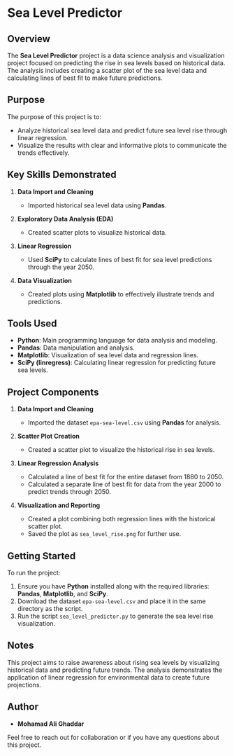# Sea Level Predictor

## Overview
The **Sea Level Predictor** project is a data science analysis and visualization project focused on predicting the rise in sea levels based on historical data. The analysis includes creating a scatter plot of the sea level data and calculating lines of best fit to make future predictions.

## Purpose
The purpose of this project is to:

- Analyze historical sea level data and predict future sea level rise through linear regression.
- Visualize the results with clear and informative plots to communicate the trends effectively.

## Key Skills Demonstrated
1. **Data Import and Cleaning**
   - Imported historical sea level data using **Pandas**.

2. **Exploratory Data Analysis (EDA)**
   - Created scatter plots to visualize historical data.

3. **Linear Regression**
   - Used **SciPy** to calculate lines of best fit for sea level predictions through the year 2050.

4. **Data Visualization**
   - Created plots using **Matplotlib** to effectively illustrate trends and predictions.

## Tools Used
- **Python**: Main programming language for data analysis and modeling.
- **Pandas**: Data manipulation and analysis.
- **Matplotlib**: Visualization of sea level data and regression lines.
- **SciPy (linregress)**: Calculating linear regression for predicting future sea levels.

## Project Components
1. **Data Import and Cleaning**
   - Imported the dataset `epa-sea-level.csv` using **Pandas** for analysis.

2. **Scatter Plot Creation**
   - Created a scatter plot to visualize the historical rise in sea levels.

3. **Linear Regression Analysis**
   - Calculated a line of best fit for the entire dataset from 1880 to 2050.
   - Calculated a separate line of best fit for data from the year 2000 to predict trends through 2050.

4. **Visualization and Reporting**
   - Created a plot combining both regression lines with the historical scatter plot.
   - Saved the plot as `sea_level_rise.png` for further use.

## Getting Started
To run the project:

1. Ensure you have **Python** installed along with the required libraries: **Pandas**, **Matplotlib**, and **SciPy**.
2. Download the dataset `epa-sea-level.csv` and place it in the same directory as the script.
3. Run the script `sea_level_predictor.py` to generate the sea level rise visualization.

## Notes
This project aims to raise awareness about rising sea levels by visualizing historical data and predicting future trends. The analysis demonstrates the application of linear regression for environmental data to create future projections.

## Author
- **Mohamad Ali Ghaddar**

Feel free to reach out for collaboration or if you have any questions about this project.
